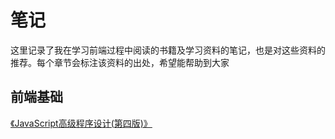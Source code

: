 # 笔记
这里记录了我在学习前端过程中阅读的书籍及学习资料的笔记，也是对这些资料的推荐。每个章节会标注该资料的出处，希望能帮助到大家
## 前端基础
[《JavaScript高级程序设计(第四版)》](/node/js-advanced)